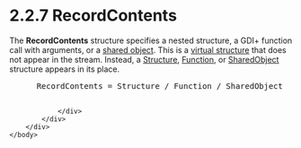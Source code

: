<html dir="LTR" xmlns:mshelp="http://msdn.microsoft.com/mshelp" xmlns:ddue="http://ddue.schemas.microsoft.com/authoring/2003/5" xmlns:xlink="http://www.w3.org/1999/xlink" xmlns:tool="http://www.microsoft.com/tooltip">
    <head>
        <meta http-equiv="Content-Type" content="text/html; CHARSET=utf-8"></meta>
        <meta name="save" content="history"></meta>
        <title>2.2.7 RecordContents</title>
        <xml>
            <mshelp:toctitle title="2.2.7 RecordContents"></mshelp:toctitle>
            <mshelp:rltitle title="[MS-RGDI]: RecordContents"></mshelp:rltitle>
            <mshelp:keyword index="A" term="d11de1fe-ef47-44dd-a286-e32b3dde50ea"></mshelp:keyword>
            <mshelp:attr name="DCSext.ContentType" value="open specification"></mshelp:attr>
            <mshelp:attr name="AssetID" value="d11de1fe-ef47-44dd-a286-e32b3dde50ea"></mshelp:attr>
            <mshelp:attr name="TopicType" value="kbRef"></mshelp:attr>
            <mshelp:attr name="DCSext.Title" value="[MS-RGDI]: RecordContents" />
        </xml>
    </head>
    <body>
        <div id="header">
            <h1 class="heading">2.2.7 RecordContents</h1>
        </div>
        <div id="mainSection">
            <div id="mainBody">
                <div id="allHistory" class="saveHistory"></div>
                <div id="sectionSection0" class="section" name="collapseableSection">
                    

<p>The <b>RecordContents</b> structure specifies a nested
structure, a GDI+ function call with arguments, or a <a href="557e6223-9107-4be3-9f7c-b83beb5d16fc.htm#gt_dd28a39f-3fcb-41fc-810a-f64a77573327">shared object</a>. This is a <a href="557e6223-9107-4be3-9f7c-b83beb5d16fc.htm#gt_50923bd8-78ce-4160-8990-ebc8d77a7031">virtual structure</a> that does
not appear in the stream. Instead, a <a href="79fc79d5-9898-4d45-a6e6-fe32941b0b21.htm">Structure</a>, <a href="f9e8e623-fd12-490d-8812-df029ad8fbda.htm">Function</a>, or <a href="781c2b12-8756-4734-93f4-f966b1fd9f69.htm">SharedObject</a> structure
appears in its place.</p>

<dl>
<dd>
<div><pre> RecordContents = Structure / Function / SharedObject
  
</pre></div>
</dd></dl>


                </div>
            </div>
        </div>
    </body>
</html>
